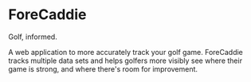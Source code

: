 # ForeCaddie

Golf, informed.

A web application to more accurately track your golf game. ForeCaddie tracks multiple data sets and helps golfers more visibly see where their game is strong, and where there's room for improvement. 
